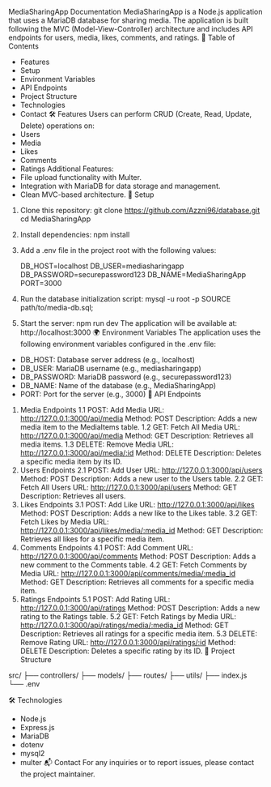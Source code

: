MediaSharingApp Documentation
MediaSharingApp is a Node.js application that uses a MariaDB database for sharing media. The application is built following the MVC (Model-View-Controller) architecture and includes API endpoints for users, media, likes, comments, and ratings.
📑 Table of Contents
- Features
- Setup
- Environment Variables
- API Endpoints
- Project Structure
- Technologies
- Contact
🛠 Features
Users can perform CRUD (Create, Read, Update, Delete) operations on:
- Users
- Media
- Likes
- Comments
- Ratings
Additional Features:
- File upload functionality with Multer.
- Integration with MariaDB for data storage and management.
- Clean MVC-based architecture.
🚀 Setup
1. Clone this repository:
   git clone https://github.com/Azzni96/database.git
   cd MediaSharingApp
2. Install dependencies:
   npm install
3. Add a .env file in the project root with the following values:

   DB_HOST=localhost
   DB_USER=mediasharingapp
   DB_PASSWORD=securepassword123
   DB_NAME=MediaSharingApp
   PORT=3000

4. Run the database initialization script:
   mysql -u root -p
   SOURCE path/to/media-db.sql;
5. Start the server:
   npm run dev
   The application will be available at: http://localhost:3000
🌍 Environment Variables
The application uses the following environment variables configured in the .env file:
- DB_HOST: Database server address (e.g., localhost)
- DB_USER: MariaDB username (e.g., mediasharingapp)
- DB_PASSWORD: MariaDB password (e.g., securepassword123)
- DB_NAME: Name of the database (e.g., MediaSharingApp)
- PORT: Port for the server (e.g., 3000)
📡 API Endpoints
1. Media Endpoints
1.1 POST: Add Media
   URL: http://127.0.0.1:3000/api/media
   Method: POST
   Description: Adds a new media item to the MediaItems table.
1.2 GET: Fetch All Media
   URL: http://127.0.0.1:3000/api/media
   Method: GET
   Description: Retrieves all media items.
1.3 DELETE: Remove Media
   URL: http://127.0.0.1:3000/api/media/:id
   Method: DELETE
   Description: Deletes a specific media item by its ID.
2. Users Endpoints
2.1 POST: Add User
   URL: http://127.0.0.1:3000/api/users
   Method: POST
   Description: Adds a new user to the Users table.
2.2 GET: Fetch All Users
   URL: http://127.0.0.1:3000/api/users
   Method: GET
   Description: Retrieves all users.
3. Likes Endpoints
3.1 POST: Add Like
   URL: http://127.0.0.1:3000/api/likes
   Method: POST
   Description: Adds a new like to the Likes table.
3.2 GET: Fetch Likes by Media
   URL: http://127.0.0.1:3000/api/likes/media/:media_id
   Method: GET
   Description: Retrieves all likes for a specific media item.
4. Comments Endpoints
4.1 POST: Add Comment
   URL: http://127.0.0.1:3000/api/comments
   Method: POST
   Description: Adds a new comment to the Comments table.
4.2 GET: Fetch Comments by Media
   URL: http://127.0.0.1:3000/api/comments/media/:media_id
   Method: GET
   Description: Retrieves all comments for a specific media item.
5. Ratings Endpoints
5.1 POST: Add Rating
   URL: http://127.0.0.1:3000/api/ratings
   Method: POST
   Description: Adds a new rating to the Ratings table.
5.2 GET: Fetch Ratings by Media
   URL: http://127.0.0.1:3000/api/ratings/media/:media_id
   Method: GET
   Description: Retrieves all ratings for a specific media item.
5.3 DELETE: Remove Rating
   URL: http://127.0.0.1:3000/api/ratings/:id
   Method: DELETE
   Description: Deletes a specific rating by its ID.
📂 Project Structure

src/
├── controllers/
├── models/
├── routes/
├── utils/
├── index.js
└── .env

🛠 Technologies
- Node.js
- Express.js
- MariaDB
- dotenv
- mysql2
- multer
📬 Contact
For any inquiries or to report issues, please contact the project maintainer.
